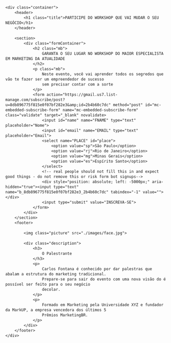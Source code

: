 <!DOCTYPE html>
<html lang="pt-br">

<head>
    <meta charset="UTF-8">
    <meta name="viewport" content="width=device-width, initial-scale=1.0">
    <link rel="icon" href="./images/ico.png" type="image/png">
    <link rel="stylesheet" href="./css/style.css">
    <title>Workshop</title>
</head>

<body>

    <div class="container">
        <header>
            <h1 class="title">PARTICIPE DO WORKSHOP QUE VAI MUDAR O SEU NEGÓCIO</h1>
        </header>

        <section>
            <div class="formContainer">
                <h2 class="mb">
                    GARANTA O SEU LUGAR NO WORKSHOP DO MAIOR ESPECIALISTA EM MARKETING DA ATUALIDADE
                </h2>
                <p class="mb">
                    Neste evento, você vai aprender todos os segredos que vão te fazer ser um empreendedor de sucesso
                    sem precisar contar com a sorte
                </p>
                <form action="https://gmail.us7.list-manage.com/subscribe/post?u=8db896775f815e0f07bf282e3&amp;id=2b4b60c7dc" method="post" id="mc-embedded-subscribe-form" name="mc-embedded-subscribe-form" class="validate" target="_blank" novalidate>
                    <input id="name" name="FNAME" type="text" placeholder="Nome">
                    <input id="email" name="EMAIL" type="text" placeholder="Email">
                    <select name="PLACE" id="place">
                        <option value="sp">São Paulo</option>
                        <option value="rj">Rio de Janeiro</option>
                        <option value="mg">Minas Gerais</option>
                        <option value="es">Espírito Santo</option>
                    </select>
                    <!-- real people should not fill this in and expect good things - do not remove this or risk form bot signups-->
                    <div style="position: absolute; left: -5000px;" aria-hidden="true"><input type="text" name="b_8db896775f815e0f07bf282e3_2b4b60c7dc" tabindex="-1" value=""></div>
                    <input type="submit" value="INSCREVA-SE">
                </form>
            </div>
        </section>
        <footer>
            
            <img class="picture" src="./images/face.jpg">
            
            <div class="description">
                <h3>
                    O Palestrante
                </h3>
                <p>
                    Carlos Fontana é conhecido por dar palestras que abalam a estrutura do marketing tradicional.
                    Prepare-se para sair do evento com uma nova visão do é possível ser feito para o seu negócio
                    decolar.
                </p>
                <p>
                    Formado em Marketing pela Universidade XYZ e fundador da MarkUP, a empresa vencedora dos últimos 5
                    Prêmios MarketingBR.
                </p>
            </div>
        </footer>
    </div>

</body>

</html>
